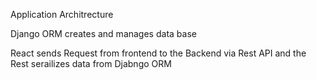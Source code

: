 Application  Architrecture

Django ORM creates and manages data base

React sends Request from frontend to the Backend via Rest API and the Rest serailizes  data from Djabngo ORM
